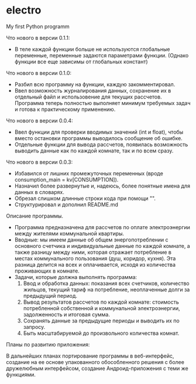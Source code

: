# electro
My first Python programm

Что нового в версии 0.1.1:

 - В теле каждой функции больше не используются глобальные переменные, 
 переменные задаются параметрами функции. (Однако функции все еще зависимы от 
 глобальных констант)
 

Что нового в версии 0.1.0:

 - Разбил всю программу на функции, каждую закомментировал.
 - Ввел возможность журналирования данных, сохранение их в отдельный файл и 
 использовение для текущих рассчетов. Программа теперь полностью выполняет 
 минимум требуемых задач и готова к практическому применению.


Что нового в версии 0.0.4:

 - Ввел функции для проверки вводимых значений (int и float), чтобы вместо 
 остановки программы выводилось сообщение об ошибке.
 - Отдельные функции для вывода рассчетов, появилась возможность выводить 
 данные как по каждой комнате, так и по всем сразу.


Что нового в версии 0.0.3:

 - Избавился от лишних промежуточных переменных (вроде consumption_main = kv[CONSUMPTION]).
 - Назначил более развернутые и, надеюсь, более понятные имена для данных в словарях.
 - Обрезал слишком длинные строки кода при помощи "\".
 - Структурировал и дополнил README.md


Описание программы.

 - Программа предназначена для рассчетов по оплате электроэнергии между 
 жителями коммунальной квартиры.
 - Вводные: мы имеем данные об общем энергопотреблении с основного счетчика 
 и индивидуальные данные по каждой комнате, а также разницу между ними, 
 которая отражает потребление в местах коммунального пользования (душ, коридор,
 кухня). Эта разница делится на всех и оплачивается, исходя из количества 
 проживающих в комнате. 
 - Задачи, которые должна выполнять программа:
   1. Ввод и обработка данных: показания всех счетчиков, количество жильцов, 
   текущий тариф на потребление, неоплаченные долги за предыдущий период.
   2. Вывод результатов рассчетов по каждой комнате: стоимость потребленной 
   собственной и коммунальной электроэнергии, задолженность и итоговая сумма.
   3. Сохранять данные за предыдущие периоды и выводить их по запросу.
   4. Быть масштабируемой до произвольного количества комнат.


Планы по развитию приложения:

 В дальнейших планах портирование программы в веб-интерфейс, создание на ее 
 основе упакованного обособленного решения с более дружелюбным интерфейсом, 
 создание Андроид-приложения с теми же функциями.

